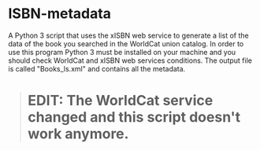 # ISBN-metadata
A Python 3 script that uses the xISBN web service to generate a list of the data of the book you searched in the WorldCat union catalog. In order to use this program Python 3 must be installed on your machine and you should check WorldCat and xISBN web services conditions.
 The output file is called "Books_ls.xml" and contains all the metadata.

> # EDIT: The WorldCat service changed and this script doesn't work anymore.
